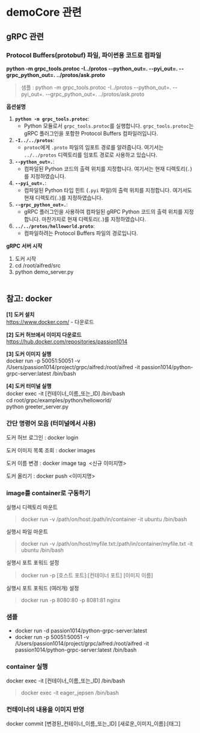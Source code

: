 # demoCore 관련


## gRPC 관련
### Protocol Buffers(protobuf) 파일, 파이썬용 코드로 컴파일<br>

**python -m grpc_tools.protoc -I../protos --python_out=. --pyi_out=. --grpc_python_out=. ../protos/ask.proto**
>샘플 : python -m grpc_tools.protoc -I../protos --python_out=. --pyi_out=. --grpc_python_out=. ../protos/ask.proto

**옵션설명**
1. **`python -m grpc_tools.protoc`**:
   - Python 모듈로서 `grpc_tools.protoc`를 실행합니다. `grpc_tools.protoc`는 gRPC 플러그인을 포함한 Protocol Buffers 컴파일러입니다.
2. **`-I../../protos`**:
   - `protoc`에게 `.proto` 파일의 임포트 경로를 알려줍니다. 여기서는 `../../protos` 디렉토리를 임포트 경로로 사용하고 있습니다.
3. **`--python_out=.`**:
   - 컴파일된 Python 코드의 출력 위치를 지정합니다. 여기서는 현재 디렉토리(`.`)를 지정하였습니다.
4. **`--pyi_out=.`**:
   - 컴파일된 Python 타입 힌트 (`.pyi` 파일)의 출력 위치를 지정합니다. 여기서도 현재 디렉토리(`.`)를 지정하였습니다.
5. **`--grpc_python_out=.`**:
   - gRPC 플러그인을 사용하여 컴파일된 gRPC Python 코드의 출력 위치를 지정합니다. 마찬가지로 현재 디렉토리(`.`)를 지정하였습니다.
6. **`../../protos/helloworld.proto`**:
   - 컴파일하려는 Protocol Buffers 파일의 경로입니다.








**gRPC 서버 시작**
1. 도커 시작
2. cd /root/aifred/src
3. python demo_server.py
<br><br>

## 참고: docker

**[1] 도커 설치**<br>
https://www.docker.com/ - 다운로드

**[2] 도커 허브에서 이미지 다운로드**<br>
https://hub.docker.com/repositories/passion1014

**[3] 도커 이미지 실행**<br>
docker run -p 50051:50051 -v /Users/passion1014/project/grpc/aifred:/root/aifred -it passion1014/python-grpc-server:latest /bin/bash<br>

**[4] 도커 터미널 실행**<br>
docker exec -it [컨테이너_이름_또는_ID] /bin/bash<br>
cd root/grpc/examples/python/helloworld/<br>
python greeter_server.py

### 간단 명령어 모음 (터미널에서 사용)
도커 허브 로그인 : docker login

도커 이미지 목록 조회 : docker images

도커 이름 변경 : docker image tag <image id> <신규 이미지명>

도커 올리기 : docker push <이미지명>

### image를 container로 구동하기

실행시 디렉토리 마운트
> docker run -v /path/on/host:/path/in/container -it ubuntu /bin/bash

실행시 파일 마운트
> docker run -v /path/on/host/myfile.txt:/path/in/container/myfile.txt -it ubuntu /bin/bash

실행시 포트 포워드 설정
> docker run -p [호스트 포트]:[컨테이너 포트] [이미지 이름]

실행시 포트 포워드 (여러개) 설정
> docker run -p 8080:80 -p 8081:81 nginx

### 샘플

- docker run -d passion1014/python-grpc-server:latest
- docker run -p 50051:50051 -v /Users/passion1014/project/grpc/aifred:/root/aifred -it passion1014/python-grpc-server:latest /bin/bash

### container 실행

docker exec -it [컨테이너_이름_또는_ID] /bin/bash

> docker exec -it eager_jepsen /bin/bash

### 컨테이너의 내용을 이미지 반영

docker commit [변경된_컨테이너_이름_또는_ID] [새로운_이미지_이름]:[태그]
